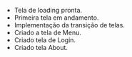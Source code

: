 - Tela de loading pronta.
- Primeira tela em andamento.
- Implementação da transição de telas.
- Criado a tela de Menu.
- Criado tela de Login.
- Criado tela About.
